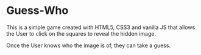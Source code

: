 # Guess-Who

This is a simple game created with HTML5, CSS3 and vanilla JS that allows the User to click on the squares to reveal the hidden image.

Once the User knows who the image is of, they can take a guess.
